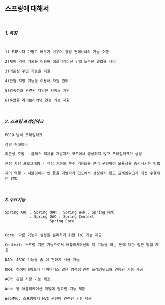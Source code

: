 ## 스프링에 대해서


</br>

##### 1. 특징  </br></br>
```
1) EJB보다 가볍고 배우기 쉬우며 경량 컨테이너의 기능 수행

2)제어 역행 기술을 이용해 애플리케이션 간의 느슨한 결합을 제어

3)의존성 주입 기능을 지원

4)관점 지향 기능을 이용해 자원 관리

5)영속성과 관련된 다양한 서비스 지원

6)수많은 라이브러리와 연동 기능 지원
```
  
</br>

##### 2. 스프링 프레임워크</br>
```
POJO 방식 프레임워크

경량 컨테이너 

의존성 주입 - 클래스 객체를 개발자가 코드에서 생성하지 않고 프레임워크가 생성

관점 지향 프로그래밍 - 핵심 기능외 부수 기능들을 분리 구현하여 모듈성을 증가시키는 방법 

제어 역행 - 서블릿이나 빈 등을 개발자가 코드에서 생성하지 않고 프레임워크가 직접 수행하는 방법
```


</br>

##### 3.주요기능 </br>
```
Spring AOP . Spring ORM . Spring Web . Spring MVC
           . Spring DAO . Spring Context
                    Spring Core


Core: 다른 기능과 설정을 분리하기 위한 IoC 기능 제공

Context: 스프링 기본 기능으로서 애플리케이션의 각 기능을 하는 빈에 대한 접근 방법 제공

DAO: JBDC 기능을 좀 더 편하게 사용 가능

ORM: 하이버네이트나 마이바티스 같은 영속성 관련 프레임워크와 연동된 기능 제공

AOP: 관점 지향 기능 제공

Web: 웹 애플리케이션 개발에 필요한 기능 제공

WebMVC: 스프링에서 MVC 구현에 관련된 기능 제공
```
